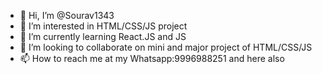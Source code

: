- 👋 Hi, I’m @Sourav1343
- 👀 I’m interested in HTML/CSS/JS project
- 🌱 I’m currently learning React.JS and JS
- 💞️ I’m looking to collaborate on mini and major project of HTML/CSS/JS
- 📫 How to reach me at my Whatsapp:9996988251 and here also

<!---
Sourav1343/Sourav1343 is a ✨ special ✨ repository because its `README.md` (this file) appears on your GitHub profile.
You can click the Preview link to take a look at your changes.
--->

